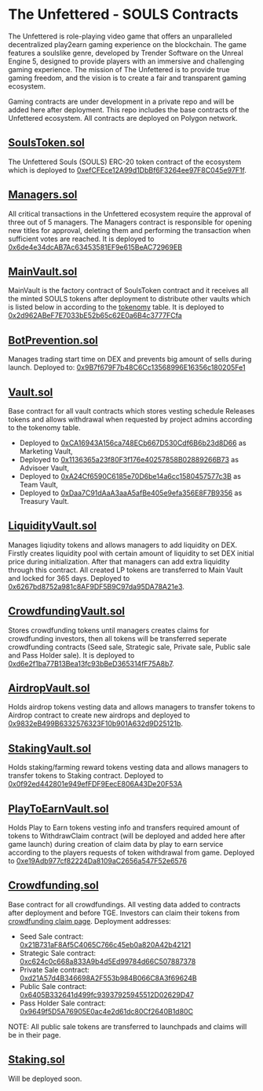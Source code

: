 # The Unfettered - SOULS Contracts
The Unfettered is role-playing video game that offers an unparalleled decentralized play2earn gaming experience on the blockchain. The game features a soulslike genre, developed by Trender Software on the Unreal Engine 5, designed to provide players with an immersive and challenging gaming experience. The mission of The Unfettered is to provide true gaming freedom, and the vision is to create a fair and transparent gaming ecosystem. 

Gaming contracts are under development in a private repo and will be added here after deployment. This repo includes the base contracts of the Unfettered ecosystem. All contracts are deployed on Polygon network.

## [SoulsToken.sol](https://github.com/unfetteredgame/Unfettered-Souls-Contracts/blob/main/contracts/SoulsToken.sol)
The Unfettered Souls (SOULS) ERC-20 token contract of the ecosystem which is deployed to [0xefCFEce12A99d1DbBf6F3264ee97F8C045e97F1f](https://polygonscan.com/address/0xefCFEce12A99d1DbBf6F3264ee97F8C045e97F1f#code). 

## [Managers.sol](https://github.com/unfetteredgame/Unfettered-Souls-Contracts/blob/main/contracts/Managers.sol)
All critical transactions in the Unfettered ecosystem require the approval of three out of 5 managers. The Managers contract is responsible for opening new titles for approval, deleting them and performing the transaction when sufficient votes are reached. It is deployed to [0x6de4e34dcAB7Ac63453581EF9e615BeAC72969EB](https://polygonscan.com/address/0x6de4e34dcAB7Ac63453581EF9e615BeAC72969EB)

## [MainVault.sol](https://github.com/unfetteredgame/Unfettered-Souls-Contracts/blob/main/contracts/MainVault.sol)
MainVault is the factory contract of SoulsToken contract and it receives all the minted SOULS tokens after deployment to distribute other vaults which is listed below in according to the [tokenomy](https://www.theunfettered.io/tokenomics.html) table. It is deployed to [0x2d962ABeF7E7033bE52b65c62E0a6B4c3777FCfa](https://polygonscan.com/address/0x2d962ABeF7E7033bE52b65c62E0a6B4c3777FCfa)

## [BotPrevention.sol](https://github.com/unfetteredgame/Unfettered-Souls-Contracts/blob/main/contracts/BotPrevention.sol)
Manages trading start time on DEX and prevents big amount of sells during launch. Deployed to: [0x9B7f679F7b48C6Cc13568996E16356c180205Fe1](https://polygonscan.com/address/0x9B7f679F7b48C6Cc13568996E16356c180205Fe1)

## [Vault.sol](https://github.com/unfetteredgame/Unfettered-Souls-Contracts/blob/main/contracts/Vaults/Vault.sol)
Base contract for all vault contracts which stores vesting schedule Releases tokens and allows withdrawal when requested by project admins according to the tokenomy table. 

  - Deployed to [0xCA16943A156ca748ECb667D530Cdf6B6b23d8D66](https://polygonscan.com/address/https://polygonscan.com/address/0x6de4e34dcAB7Ac63453581EF9e615BeAC72969EB) as Marketing Vault, 
  -  Deployed to [0x1136365a23f80F3f176e40257858B02889266B73](https://polygonscan.com/address/https://polygonscan.com/address/0x1136365a23f80F3f176e40257858B02889266B73) as Advisoer Vault, 
 -  Deployed to [0xA24Cf6590C6185e70D6be14a6cc1580457577c3B](https://polygonscan.com/address/https://polygonscan.com/address/0xA24Cf6590C6185e70D6be14a6cc1580457577c3B) as Team Vault, 
 -  Deployed to [0xDaa7C91dAaA3aaA5afBe405e9efa356E8F7B9356](https://polygonscan.com/address/https://polygonscan.com/address/0xDaa7C91dAaA3aaA5afBe405e9efa356E8F7B9356) as Treasury Vault.

## [LiquidityVault.sol](https://github.com/unfetteredgame/Unfettered-Souls-Contracts/blob/main/contracts/Vaults/LiquidityVault.sol)
Manages liqiudity tokens and allows managers to add liquidity on DEX. Firstly creates liquidity pool with certain amount of liquidity to set DEX initial price during initialization. After that managers can add extra liquidity through this contract. All created LP tokens are transferred to Main Vault and locked for 365 days. Deployed to [0x6267bd8752a981c8AF9DF5B9C97da95DA78A21e3](https://polygonscan.com/address/https://polygonscan.com/address/0x6267bd8752a981c8AF9DF5B9C97da95DA78A21e3).

## [CrowdfundingVault.sol](https://github.com/unfetteredgame/Unfettered-Souls-Contracts/blob/main/contracts/Vaults/CrowdfundingVault.sol)
Stores crowdfunding tokens until managers creates claims for crowdfunding investors, then all tokens will be transferred seperate crowdfunding contracts (Seed sale, Strategic sale, Private sale, Public sale and Pass Holder sale). It is deployed to [0xd6e2f1ba77B13Bea13fc93bBeD365314fF75A8b7](https://polygonscan.com/address/https://polygonscan.com/address/0xd6e2f1ba77B13Bea13fc93bBeD365314fF75A8b7).

## [AirdropVault.sol](https://github.com/unfetteredgame/Unfettered-Souls-Contracts/blob/main/contracts/Vaults/AirdropVault.sol)
Holds airdrop tokens vesting data and allows managers to transfer tokens to Airdrop contract to create new airdrops and deployed to [0x9832eB499B6332576323F10b901A632d9D25121b](https://polygonscan.com/address/https://polygonscan.com/address/0x9832eB499B6332576323F10b901A632d9D25121b).

## [StakingVault.sol](https://github.com/unfetteredgame/Unfettered-Souls-Contracts/blob/main/contracts/Vaults/StakingVault.sol)
Holds staking/farming reward tokens vesting data and allows managers to transfer tokens to Staking contract. Deployed to [0x0f92ed442801e949efFDF9EecE806A43De20F53A](https://polygonscan.com/address/https://polygonscan.com/address/0x0f92ed442801e949efFDF9EecE806A43De20F53A)

## [PlayToEarnVault.sol](https://github.com/unfetteredgame/Unfettered-Souls-Contracts/blob/main/contracts/Vaults/PlayToEarnVault.sol)
Holds Play to Earn tokens vesting info and transfers required amount of tokens to WithdrawClaim contract (will be deployed and added here after game launch) during creation of claim data by play to earn service according to the players requests of token withdrawal from game. Deployed to [0xe19Adb977cf82224Da8109aC2656a547F52e6576](https://polygonscan.com/address/https://polygonscan.com/address/0xe19Adb977cf82224Da8109aC2656a547F52e6576)

## [Crowdfunding.sol](https://github.com/unfetteredgame/Unfettered-Souls-Contracts/blob/main/contracts/Claimables/Crowdfunding.sol)
Base contract for all crowdfundings. All vesting data added to contracts after deployment and before TGE. Investors can claim their tokens from [crowdfunding claim page](https://crowdfunding.theunfettered.io). Deployment addresses:

- Seed Sale contract: [0x21B731aF8Af5C4065C766c45eb0a820A42b42121](https://polygonscan.com/address/0x21B731aF8Af5C4065C766c45eb0a820A42b42121)
- Strategic Sale contract: [0xc624c0c668a833A9b4d5Ed99784d66C507887378](https://polygonscan.com/address/0xc624c0c668a833A9b4d5Ed99784d66C507887378)
- Private Sale contract: [0xd21A57d4B346698A2F553b984B066C8A3f69624B](https://polygonscan.com/address/0xd21A57d4B346698A2F553b984B066C8A3f69624B)
- Public Sale contract: [0x6405B332641d499fc93937925945512D02629D47](https://polygonscan.com/address/0x6405B332641d499fc93937925945512D02629D47)
- Pass Holder Sale contract: [0x9649f5D5A76905E0ac4e2d61dc80Cf2640B1d80C](https://polygonscan.com/address/0x9649f5D5A76905E0ac4e2d61dc80Cf2640B1d80C)

NOTE: All public sale tokens are transferred to launchpads and claims will be in their page. 

## [Staking.sol](https://github.com/unfetteredgame/Unfettered-Souls-Contracts/blob/main/contracts/Claimables/Staking.sol) 
Will be deployed soon.

